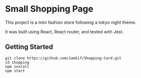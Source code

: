 # Small Shopping Page

This project is a mini fashion store following a tokyo night theme.

It was built using React, React router, and tested with Jest.

## Getting Started

`git clone https://github.com/JaeGif/Shopping-Card.git`  
`cd shopping`  
`npm install`  
`npm start`

